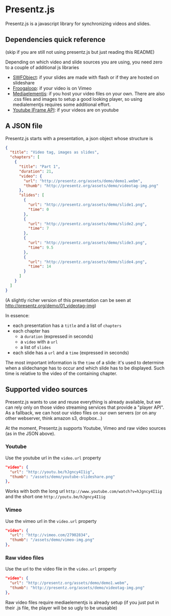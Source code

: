 # Presentz.js

Presentz.js is a javascript library for synchronizing videos and slides.

## Dependencies quick reference

(skip if you are still not using presentz.js but just reading this README)

Depending on which video and slide sources you are using, you need zero to a couple of additional js libraries

- [SWFObject](https://code.google.com/p/swfobject/): if your slides are made with flash or if they are hosted on slideshare
- [Froogaloop](http://developer.vimeo.com/player/js-api): if your video is on Vimeo
- [Mediaelementjs](http://mediaelementjs.com/): if you host your video files on your own. There are also .css files and images to setup a good looking player, so using medialementjs requires some additional effort.
- [Youtube IFrame API](https://developers.google.com/youtube/iframe_api_reference): if your videos are on youtube

## A JSON file

Presentz.js starts with a presentation, a json object whose structure is

```json
{
  "title": "Video tag, images as slides",
  "chapters": [
    {
      "title": "Part 1",
      "duration": 21,
      "video": {
        "url": "http://presentz.org/assets/demo/demo1.webm",
        "thumb": "http://presentz.org/assets/demo/videotag-img.png"
      },
      "slides": [
        {
          "url": "http://presentz.org/assets/demo/slide1.png",
          "time": 0
        },
        {
          "url": "http://presentz.org/assets/demo/slide2.png",
          "time": 7
        },
        {
          "url": "http://presentz.org/assets/demo/slide3.png",
          "time": 9.5
        },
        {
          "url": "http://presentz.org/assets/demo/slide4.png",
          "time": 14
        }
      ]
    }
  ]
}
```

(A slightly richer version of this presentation can be seen at http://presentz.org/demo/01_videotag-img)

In essence:

- each presentation has a `title` and a list of `chapters`
- each chapter has 
  - a `duration` (expressed in seconds)
  - a `video` with a `url`
  - a list of `slides`
- each slide has a `url` and a `time` (expressed in seconds)

The most important information is the `time` of a slide: it's used to determine when a slidechange has to occur and which slide has to be displayed. Such time is relative to the video of the containing chapter.

## Supported video sources

Presentz.js wants to use and reuse everything is already available, but we can rely only on those video streaming services that provide a "player API". As a fallback, we can host our video files on our own servers (or on any other webserver, think amazon s3, dropbox...)

At the moment, Presentz.js supports Youtube, Vimeo and raw video sources (as in the JSON above).

### Youtube

Use the youtube url in the `video.url` property

```json
"video": {
  "url": "http://youtu.be/hJgncy4I1ig",
  "thumb": "/assets/demo/youtube-slideshare.png"
},
```

Works with both the long url `http://www.youtube.com/watch?v=hJgncy4I1ig` and the short one `http://youtu.be/hJgncy4I1ig`

### Vimeo

Use the vimeo url in the `video.url` property

```json
"video": {
  "url": "http://vimeo.com/27902834",
  "thumb": "/assets/demo/vimeo-img.png"
},
```

### Raw video files

Use the url to the video file in the `video.url` property

```json
"video": {
  "url": "http://presentz.org/assets/demo/demo1.webm",
  "thumb": "http://presentz.org/assets/demo/videotag-img.png"
},
```

Raw video files require mediaelementjs is already setup (if you just put in their .js file, the player will be so ugly to be unusable)